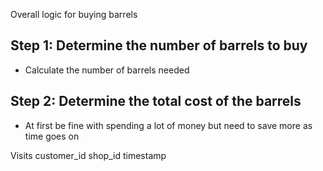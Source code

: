 Overall logic for buying barrels

## Step 1: Determine the number of barrels to buy
- Calculate the number of barrels needed

## Step 2: Determine the total cost of the barrels
- At first be fine with spending a lot of money but need to save more as time goes on

Visits
customer_id shop_id timestamp